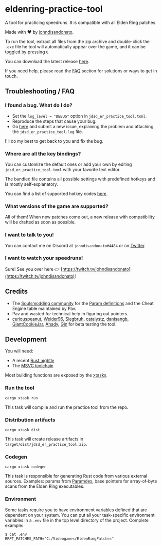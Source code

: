 # eldenring-practice-tool

A tool for practicing speedruns. It is compatible with all Elden Ring patches.

Made with ❤️ by [johndisandonato](https://twitch.tv/johndisandonato).

To run the tool, extract all files from the zip archive and double-click the
`.exe` file he tool will automatically appear over the game, and it can be
toggled by pressing `0`.

You can download the latest release [here](https://github.com/veeenu/eldenring-practice-tool/releases).

If you need help, please read the [FAQ](#troubleshooting--faq) section for
solutions or ways to get in touch.

## Troubleshooting / FAQ

### I found a bug. What do I do?

- Set the `log_level = "DEBUG"` option in `jdsd_er_practice_tool.toml`.
- Reproduce the steps that cause your bug.
- Go [here](https://github.com/veeenu/eldenring-practice-tool/issues/new)
  and submit a new issue, explaining the problem and attaching the
  `jdsd_er_practice_tool.log` file.

I'll do my best to get back to you and fix the bug.

### Where are all the key bindings?

You can customize the default ones or add your own by editing
`jdsd_er_practice_tool.toml` with your favorite text editor.

The bundled file contains all possible settings with predefined hotkeys and is
mostly self-explanatory.

You can find a list of supported hotkey codes [here](https://github.com/veeenu/darksoulsiii-practice-tool/blob/7aa6ac33c6f155d35d0fa99ab100c8caa13913f9/practice-tool/src/util/vk.rs#L15-L186).

### What versions of the game are supported?

All of them! When new patches come out, a new release with compatibility will be drafted as soon as
possible.

### I want to talk to you!

You can contact me on Discord at `johndisandonato#4484` or on [Twitter](https://twitter.com/johndisandonato).

### I want to watch your speedruns!

Sure! See you over here 👉 [https://twitch.tv/johndisandonato](https://twitch.tv/johndisandonato)!

## Credits

- The [Soulsmodding community](http://soulsmodding.wikidot.com/) for the
  [Param definitions](https://github.com/soulsmods/Paramdex) and the
  Cheat Engine table maintained by Pav.
- Pav and wasted for technical help in figuring out pointers.
- [curiouspeanut](https://twitch.tv/curiouspeanut), [Weider96](https://twitch.tv/weider96),
  [Siegbruh](https://twitch.tv/siegbruh), [catalystz](https://twitch.tv/catalystz),
  [danisangb](https://twitch.tv/danisangb), [GiantCookieJar](https://twitch.tv/GiantCookieJar),
  [Ahady](https://twitch.tv/ahady), [Gin](https://twitch.tv/g1nnz)
  for beta testing the tool.

## Development

You will need:

- A recent [Rust nightly](https://rustup.rs/)
- The [MSVC toolchain](https://visualstudio.microsoft.com/vs/features/cplusplus/)

Most building functions are exposed by the [xtasks](https://github.com/matklad/cargo-xtask).

### Run the tool

```
cargo xtask run
```

This task will compile and run the practice tool from the repo.

### Distribution artifacts

```
cargo xtask dist
```

This task will create release artifacts in `target/dist/jdsd_er_practice_tool.zip`.

### Codegen

```
cargo xtask codegen
```

This task is responsible for generating Rust code from various external sources.
Examples: params from [Paramdex](https://github.com/soulsmods/Paramdex), base pointers for
array-of-byte scans from the Elden Ring executables.

### Environment

Some tasks require you to have environment variables defined that are dependent on your system.
You can put all your task-specific environment variables in a `.env` file in the top level directory
of the project. Complete example:

```
$ cat .env
ERPT_PATCHES_PATH="C:/Videogames/EldenRingPatches"
```
